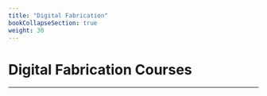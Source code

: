 ```yaml
---
title: "Digital Fabrication"
bookCollapseSection: true
weight: 30
---
```


# Digital Fabrication Courses

---